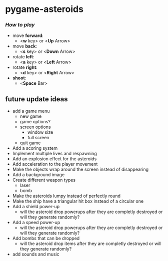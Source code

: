 
# pygame-asteroids

### _**How to play**_

* move **forward**:
  - \<__w__ key\> or \<__Up__ Arrow\>
* move **back**:
  - \<__s__ key\> or \<__Down__ Arrow\>
* rotate **left**:
  - \<__a__ key\> or \<__Left__ Arrow\>
* rotate **right**:
  - \<__d__ key\> or \<__Right__ Arrow\>
* **shoot**:
  - \<__Space__ Bar\>

## future update ideas

* add a game menu
  - new game
  - game options?
  - screen options
    * window size
    * full screen
  - quit game
* Add a scoring system
* Implement multiple lives and respawning
* Add an explosion effect for the asteroids
* Add acceleration to the player movement
* Make the objects wrap around the screen instead of disappearing
* Add a background image
* Create different weapon types
  - laser
  - bomb
* Make the asteroids lumpy instead of perfectly round
* Make the ship have a triangular hit box instead of a circular one
* Add a shield power-up
  - will the asteroid drop powerups after they are completly destroyed or will they generate randomly?
* Add a speed power-up
  - will the asteroid drop powerups after they are completly destroyed or will they generate randomly?
* Add bombs that can be dropped
  - will the asteroid drop items after they are completly destroyed or will they generate randomly?
* add sounds and music